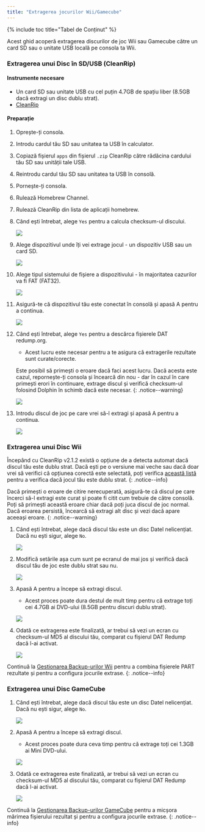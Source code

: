 ```yaml
---
title: "Extragerea jocurilor Wii/Gamecube"
---
```


{% include toc title="Tabel de Conținut" %}

Acest ghid acoperă extragerea discurilor de joc Wii sau Gamecube către un card SD sau o unitate USB locală pe consola ta Wii.

### Extragerea unui Disc în SD/USB (CleanRip)

#### Instrumente necesare

+ Un card SD sau unitate USB cu cel puțin 4.7GB de spațiu liber (8.5GB dacă extragi un disc dublu strat).
+ [CleanRip](https://oscwii.org/library/app/cleanrip)

#### Preparație

1. Oprește-ți consola.
1. Introdu cardul tău SD sau unitatea ta USB în calculator.
1. Copiază fișierul `apps` din fișierul `.zip` CleanRip către rădăcina cardului tău SD sau unității tale USB.
1. Reintrodu cardul tău SD sau unitatea ta USB în consolă.
1. Pornește-ți consola.
1. Rulează Homebrew Channel.
1. Rulează CleanRip din lista de aplicații homebrew.
1. Când ești întrebat, alege `Yes` pentru a calcula checksum-ul discului.

    ![](/images/homebrew/CleanRip/checksum.png)

1. Alege dispozitivul unde îți vei extrage jocul - un dispozitiv USB sau un card SD.

    ![](/images/homebrew/CleanRip/device.png)

1. Alege tipul sistemului de fișiere a dispozitivului - în majoritatea cazurilor va fi FAT (FAT32).

    ![](/images/homebrew/CleanRip/filesystem.png)

1. Asigură-te că dispozitivul tău este conectat în consolă și apasă A pentru a continua.

    ![](/images/homebrew/CleanRip/insertdevice.png)

1. Când ești întrebat, alege `Yes` pentru a descărca fișierele DAT redump.org.
    + Acest lucru este necesar pentru a te asigura că extragerile rezultate sunt curate/corecte.

    Este posibil să primești o eroare dacă faci acest lucru. Dacă acesta este cazul, repornește-ți consola și încearcă din nou - dar în cazul în care primești erori în continuare, extrage discul și verifică checksum-ul folosind Dolphin în schimb dacă este necesar.
    {: .notice--warning}

    ![](/images/homebrew/CleanRip/redump.png)

1. Introdu discul de joc pe care vrei să-l extragi și apasă A pentru a continua.

    ![](/images/homebrew/CleanRip/insertdisc.png)

### Extragerea unui Disc Wii

Începând cu CleanRip v2.1.2 există o opțiune de a detecta automat dacă discul tău este dublu strat. Dacă ești pe o versiune mai veche sau dacă doar vrei să verifici că opțiunea corectă este selectată, poți verifica [această listă](https://wiki.dolphin-emu.org/index.php?title=Category:Dual_Layer_Disc_games) pentru a verifica dacă jocul tău este dublu strat.
{: .notice--info}

Dacă primești o eroare de citire nerecuperată, asigură-te că discul pe care încerci să-l extragi este curat și poate fi citit cum trebuie de către consolă. Poți să primești această eroare chiar dacă poți juca discul de joc normal. Dacă eroarea persistă, încearcă să extragi alt disc și vezi dacă apare aceeași eroare.
{: .notice--warning}

1. Când ești întrebat, alege dacă discul tău este un disc Datel nelicențiat. Dacă nu ești sigur, alege `No`.

    ![](/images/homebrew/CleanRip/dateldisc.png)

1. Modifică setările așa cum sunt pe ecranul de mai jos și verifică dacă discul tău de joc este dublu strat sau nu.

    ![](/images/homebrew/CleanRip/wiisettings.png)

1. Apasă A pentru a începe să extragi discul.
    + Acest proces poate dura destul de mult timp pentru că extrage toți cei 4.7GB ai DVD-ului (8.5GB pentru discuri dublu strat).

    ![](/images/homebrew/CleanRip/wiiprogress.png)

1. Odată ce extragerea este finalizată, ar trebui să vezi un ecran cu checksum-ul MD5 al discului tău, comparat cu fișierul DAT Redump dacă l-ai activat.

    ![](/images/homebrew/CleanRip/wiidumpcomplete.png)

Continuă la [Gestionarea Backup-urilor Wii](wii-backups) pentru a combina fișierele PART rezultate și pentru a configura jocurile extrase.
{: .notice--info}

### Extragerea unui Disc GameCube

1. Când ești întrebat, alege dacă discul tău este un disc Datel nelicențiat. Dacă nu ești sigur, alege `No`.

    ![](/images/homebrew/CleanRip/dateldisc.png)

1. Apasă A pentru a începe să extragi discul.
    + Acest proces poate dura ceva timp pentru că extrage toți cei 1.3GB ai Mini DVD-ului.

    ![](/images/homebrew/CleanRip/gcprogress.png)

1. Odată ce extragerea este finalizată, ar trebui să vezi un ecran cu checksum-ul MD5 al discului tău, comparat cu fișierul DAT Redump dacă l-ai activat.

    ![](/images/homebrew/CleanRip/gcdumpcomplete.png)

Continuă la [Gestionarea Backup-urilor GameCube](gc-backups) pentru a micșora mărimea fișierului rezultat și pentru a configura jocurile extrase.
{: .notice--info}